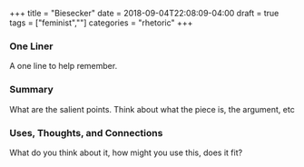 +++
title = "Biesecker"
date = 2018-09-04T22:08:09-04:00
draft = true
tags = ["feminist",""]
categories = "rhetoric"
+++
### One Liner
A one line to help remember.

### Summary
What are the salient points. Think about what the piece is, the argument, etc

### Uses, Thoughts, and Connections
What do you think about it, how might you use this, does it fit?
